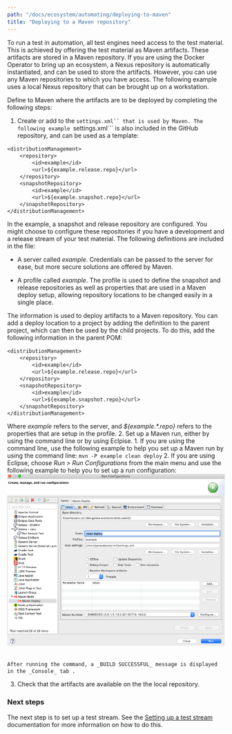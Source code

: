 ```yaml
--- 
path: "/docs/ecosystem/automating/deploying-to-maven"
title: "Deploying to a Maven repository"
---
```


To run a test in automation, all test engines need access to the test material. This is achieved by offering the test material as Maven artifacts. These artifacts are stored in a Maven repository. If you are using the Docker Operator to bring up an ecosystem, a Nexus repository is automatically instantiated, and can be used to store the artifacts. However, you can use any Maven repositories to which you have access. The following example uses a local Nexus repository that can be brought up on a workstation.


Define to Maven where the artifacts are to be deployed by completing the following steps:
1. Create or add to the ```settings.xml`` that is used by Maven.
The following example ```settings.xml``` is also included in the GitHub repository, and can be used as a template:

```
<distributionManagement>
    <repository>
        <id>example</id>
        <url>${example.release.repo}</url>
    </repository>
    <snapshotRepository>
        <id>example</id>
        <url>${example.snapshot.repo}</url>
    </snapshotRepository>
</distributionManagement>
```

In the example, a snapshot and release repository are configured. You might choose to configure these repositories if you have a development and a release stream of your test material. The following definitions are included in the file:

 - A server called _example_. Credentials can be passed to the server for ease, but more secure solutions are offered by Maven.

 - A profile called _example_. The profile is used to define the snapshot and release repositories as well as properties that are used in a Maven deploy setup, allowing repository locations to be changed easily in a single place.

The information is used to deploy artifacts to a Maven repository. You can add a deploy location to a project by adding the definition to the parent project, which can then be used by the child projects. To do this, add the following information in the parent POM:

```
<distributionManagement>
    <repository>
        <id>example</id>
        <url>${example.release.repo}</url>
    </repository>
    <snapshotRepository>
        <id>example</id>
        <url>${example.snapshot.repo}</url>
    </snapshotRepository>
</distributionManagement>
```

Where _<id>example</id>_ refers to the server, and _<url>${example.*.repo}</url>_ refers to the properties that are setup in the profile.
2. Set up a Maven run, either by using the command line or by using Eclpise.
    1. If you are using the command line, use the following example to help you set up a Maven run by using the command line: 
    ```
    mvn -P example clean deploy
    ```
    2. If you are using Eclipse, choose _Run > Run Configurations_ from the main menu and use the following example to help you to set up a run configuration:
    ![Maven deploy screen:](deploy-config.png)<br><br> 

    After running the command, a _BUILD SUCCESSFUL_ message is displayed in the _Console_ tab .
3. Check that the artifacts are available on the the local repository.

### Next steps

The next step is to set up a test stream. See the [Setting up a test stream](/docs/writing-own-tests/test-streams) documentation for more information on how to do this. 
